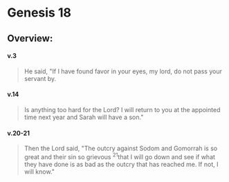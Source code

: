 # Genesis 18

## Overview:



#### v.3
>He said, "If I have found favor in your eyes, my lord, do not pass your servant by.

#### v.14
>Is anything too hard for the Lord? I will return to you at the appointed time next year and Sarah will have a son."

#### v.20-21
>Then the Lord said, "The outcry against Sodom and Gomorrah is so great and their sin so grievous <sup>21</sup>that I will go down and see if what they have done is as bad as the outcry that has reached me. If not, I will know."


